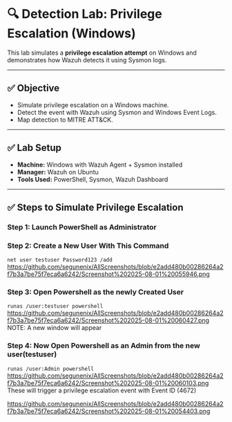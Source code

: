 # 🔍 Detection Lab: Privilege Escalation (Windows)

This lab simulates a **privilege escalation attempt** on Windows and demonstrates how Wazuh detects it using Sysmon logs.

---

## ✅ Objective
- Simulate privilege escalation on a Windows machine.
- Detect the event with Wazuh using Sysmon and Windows Event Logs.
- Map detection to MITRE ATT&CK.

---

## ✅ Lab Setup
- **Machine:** Windows with Wazuh Agent + Sysmon installed
- **Manager:** Wazuh on Ubuntu
- **Tools Used:** PowerShell, Sysmon, Wazuh Dashboard

---

## ✅ Steps to Simulate Privilege Escalation

### **Step 1: Launch PowerShell as Administrator**
### **Step 2: Create a New User With This Command**
```net user testuser Password123 /add```
https://github.com/segunenix/AllScreenshots/blob/e2add480b00286264a2f7b3a7be75f7eca6a6242/Screenshot%202025-08-01%20055946.png
### **Step 3: Open Powershell as the newly Created User**
```runas /user:testuser powershell```
https://github.com/segunenix/AllScreenshots/blob/e2add480b00286264a2f7b3a7be75f7eca6a6242/Screenshot%202025-08-01%20060427.png
NOTE: A new window will appear 
### **Step 4: Now Open Powershell as an Admin from the new user(testuser)**
```runas /user:Admin powershell```
https://github.com/segunenix/AllScreenshots/blob/e2add480b00286264a2f7b3a7be75f7eca6a6242/Screenshot%202025-08-01%20060103.png
These will trigger a privilege escalation event with Event ID (4672)

https://github.com/segunenix/AllScreenshots/blob/e2add480b00286264a2f7b3a7be75f7eca6a6242/Screenshot%202025-08-01%20054403.png


